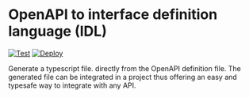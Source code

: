 # OpenAPI to interface definition language (IDL)

[![Test](https://github.com/nexys-system/openapi-to-idl/actions/workflows/test.yml/badge.svg)](https://github.com/nexys-system/openapi-to-idl/actions/workflows/test.yml)
[![Deploy](https://github.com/nexys-system/openapi-to-idl/actions/workflows/deploy.yml/badge.svg)](https://github.com/nexys-system/openapi-to-idl/actions/workflows/deploy.yml)

Generate a typescript file. directly from the OpenAPI definition file. The generated file can be integrated in a project thus offering an easy and typesafe way to integrate with any API.

